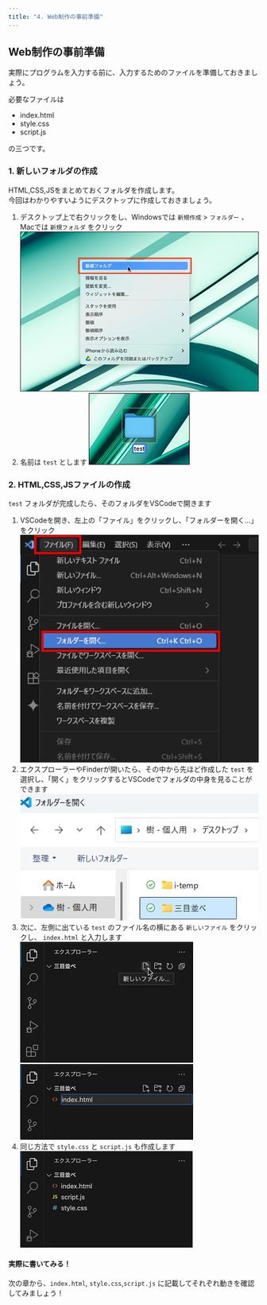 ```yaml
---
title: "4. Web制作の事前準備"
---
```


## Web制作の事前準備

実際にプログラムを入力する前に、入力するためのファイルを準備しておきましょう。  

必要なファイルは

- index.html
- style.css
- script.js

の三つです。

### 1. 新しいフォルダの作成

HTML,CSS,JSをまとめておくフォルダを作成します。  
今回はわかりやすいようにデスクトップに作成しておきましょう。

1. デスクトップ上で右クリックをし、Windowsでは `新規作成` > `フォルダー` 、Macでは `新規フォルダ` をクリック
![](/images/itboot2025/desktop-newfolder.png)
2. 名前は `test` とします
![](/images/itboot2025/desktop-newfolder-name.png)

### 2. HTML,CSS,JSファイルの作成

`test` フォルダが完成したら、そのフォルダをVSCodeで開きます
1. VSCodeを開き、左上の「ファイル」をクリックし、「フォルダーを開く…」をクリック
![](/images/nagoya2025/vscode-openfolder-windows.png)
2. エクスプローラーやFinderが開いたら、その中から先ほど作成した `test` を選択し、「開く」をクリックするとVSCodeでフォルダの中身を見ることができます
![](/images/nagoya2025/vscode-openfolder-windows-select.png)
3. 次に、左側に出ている `test` のファイル名の横にある `新しいファイル` をクリックし、 `index.html` と入力します
![](/images/nagoya2025/vscode-newfile.png)
![](/images/nagoya2025/vscode-setting-filename.png)
4. 同じ方法で `style.css` と `script.js` も作成します
![](/images/nagoya2025/vscode-setting-filename-2.png)

#### 実際に書いてみる！

次の章から、`index.html`, `style.css`,`script.js` に記載してそれぞれ動きを確認してみましょう！